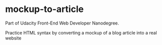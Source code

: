 # mockup-to-article
Part of Udacity Front-End Web Developer Nanodegree.

Practice HTML syntax by converting a mockup of a blog article into a real website
